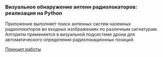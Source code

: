 ### Визуальное обнаружение антенн радиолокаторов: реализация на Python

Приложение выполняет поиск антенных систем наземных радиолокаторов во входных изображениях по различным сигнатурам. Алгоритм применяется в визуальной подсистеме дрона для автоматического определения радиолокационных позиций.

[Принцип работы](http://www.nazim.ru/2604)
